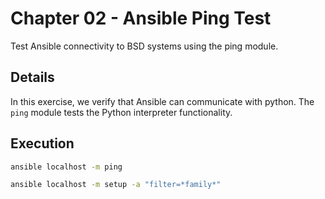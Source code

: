 # Chapter 02 - Ansible Ping Test

Test Ansible connectivity to BSD systems using the ping module.

## Details

In this exercise, we verify that Ansible can communicate with python. The `ping` module tests the  Python interpreter functionality.

## Execution

```bash
ansible localhost -m ping
```

```bash
ansible localhost -m setup -a "filter=*family*"
```
